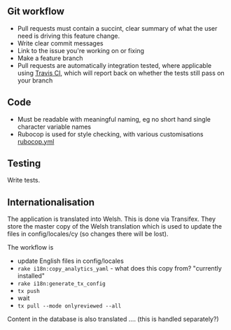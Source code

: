 ## Git workflow ##

- Pull requests must contain a succint, clear summary of what the user need is driving this feature change.
- Write clear commit messages
- Link to the issue you're working on or fixing
- Make a feature branch
- Pull requests are automatically integration tested, where applicable using [Travis CI](https://travis-ci.org/), which will report back on whether the tests still pass on your branch

## Code ##

- Must be readable with meaningful naming, eg no short hand single character variable names
- Rubocop is used for style checking, with various customisations [rubocop.yml](https://github.com/BathHacked/.rubocop.yml)

## Testing ##

Write tests.

## Internationalisation

The application is translated into Welsh.  This is done via Transifex.  They store the master copy of the Welsh
translation which is used to update the files in config/locales/cy (so changes there will be lost).

The workflow is

- update English files in config/locales
- `rake i18n:copy_analytics_yaml` - what does this copy from? "currently installed"
- `rake i18n:generate_tx_config`
- `tx push`
- wait
- `tx pull --mode onlyreviewed --all`

Content in the database is also translated .... (this is handled separately?)


